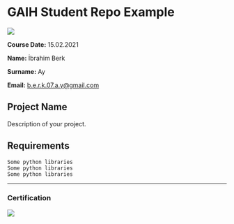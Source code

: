 # GAIH Student Repo Example
![](img/logo.png)

**Course Date:** 15.02.2021 

**Name:** İbrahim Berk  

**Surname:** Ay

**Email:** b.e.r.k.07.a.y@gmail.com   


## Project Name
Description of your project.

## Requirements
```
Some python libraries
Some python libraries
Some python libraries
```
---

### Certification
![](img/certificate_ex.png)

